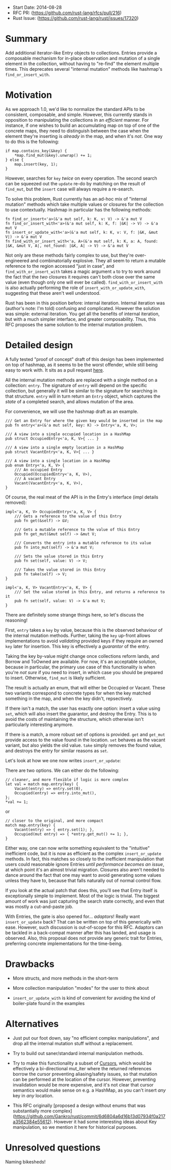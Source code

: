 - Start Date: 2014-08-28
- RFC PR: (https://github.com/rust-lang/rfcs/pull/216)
- Rust Issue: (https://github.com/rust-lang/rust/issues/17320)

# Summary

Add additional iterator-like Entry objects to collections.
Entries provide a composable mechanism for in-place observation and mutation of a
single element in the collection, without having to "re-find" the element multiple times.
This deprecates several "internal mutation" methods like hashmap's `find_or_insert_with`.

# Motivation

As we approach 1.0, we'd like to normalize the standard APIs to be consistent, composable,
and simple. However, this currently stands in opposition to manipulating the collections in
an *efficient* manner. For instance, if one wishes to build an accumulating map on top of one
of the concrete maps, they need to distinguish between the case when the element they're inserting
is *already* in the map, and when it's *not*. One way to do this is the following:

```
if map.contains_key(&key) {
    *map.find_mut(&key).unwrap() += 1;
} else {
    map.insert(key, 1);
}
```

However, searches for `key` *twice* on every operation.
The second search can be squeezed out the `update` re-do by matching on the result
of `find_mut`, but the `insert` case will always require a re-search.

To solve this problem, Rust currently has an ad-hoc mix of "internal mutation" methods which
take multiple values or closures for the collection to use contextually. Hashmap in particular
has the following methods:

```
fn find_or_insert<'a>(&'a mut self, k: K, v: V) -> &'a mut V
fn find_or_insert_with<'a>(&'a mut self, k: K, f: |&K| -> V) -> &'a mut V
fn insert_or_update_with<'a>(&'a mut self, k: K, v: V, f: |&K, &mut V|) -> &'a mut V
fn find_with_or_insert_with<'a, A>(&'a mut self, k: K, a: A, found: |&K, &mut V, A|, not_found: |&K, A| -> V) -> &'a mut V
```

Not only are these methods fairly complex to use, but they're over-engineered and
combinatorially explosive. They all seem to return a mutable reference to the region
accessed "just in case", and `find_with_or_insert_with` takes a magic argument `a` to
try to work around the fact that the *two* closures it requires can't both close over
the same value (even though only one will ever be called). `find_with_or_insert_with`
is also actually performing the role of `insert_with_or_update_with`,
suggesting that these aren't well understood.

Rust has been in this position before: internal iteration. Internal iteration was (author's note: I'm told)
confusing and complicated. However the solution was simple: external iteration. You get
all the benefits of internal iteration, but with a much simpler interface, and greater
composability. Thus, this RFC proposes the same solution to the internal mutation problem.

# Detailed design

A fully tested "proof of concept" draft of this design has been implemented on top of hashmap,
as it seems to be the worst offender, while still being easy to work with. It sits as a pull request
[here](https://github.com/rust-lang/rust/pull/17378).

All the internal mutation methods are replaced with a single method on a collection: `entry`.
The signature of `entry` will depend on the specific collection, but generally it will be similar to
the signature for searching in that structure. `entry` will in turn return an `Entry` object, which
captures the *state* of a completed search, and allows mutation of the area.

For convenience, we will use the hashmap draft as an example.

```
/// Get an Entry for where the given key would be inserted in the map
pub fn entry<'a>(&'a mut self, key: K) -> Entry<'a, K, V>;

/// A view into a single occupied location in a HashMap
pub struct OccupiedEntry<'a, K, V>{ ... }

/// A view into a single empty location in a HashMap
pub struct VacantEntry<'a, K, V>{ ... }

/// A view into a single location in a HashMap
pub enum Entry<'a, K, V> {
    /// An occupied Entry
    Occupied(OccupiedEntry<'a, K, V>),
    /// A vacant Entry
    Vacant(VacantEntry<'a, K, V>),
}
```

Of course, the real meat of the API is in the Entry's interface (impl details removed):

```
impl<'a, K, V> OccupiedEntry<'a, K, V> {
    /// Gets a reference to the value of this Entry
    pub fn get(&self) -> &V;

    /// Gets a mutable reference to the value of this Entry
    pub fn get_mut(&mut self) -> &mut V;

    /// Converts the entry into a mutable reference to its value
    pub fn into_mut(self) -> &'a mut V;

    /// Sets the value stored in this Entry
    pub fn set(self, value: V) -> V;

    /// Takes the value stored in this Entry
    pub fn take(self) -> V;
}

impl<'a, K, V> VacantEntry<'a, K, V> {
    /// Set the value stored in this Entry, and returns a reference to it
    pub fn set(self, value: V) -> &'a mut V;
}
```

There are definitely some strange things here, so let's discuss the reasoning!

First, `entry` takes a `key` by value, because this is the observed behaviour of the internal mutation
methods. Further, taking the `key` up-front allows implementations to avoid *validating* provided keys if
they require an owned `key` later for insertion. This key is effectively a *guarantor* of the entry.

Taking the key by-value might change once collections reform lands, and Borrow and ToOwned are available.
For now, it's an acceptable solution, because in particular, the primary use case of this functionality
is when you're *not sure* if you need to insert, in which case you should be prepared to insert.
Otherwise, `find_mut` is likely sufficient.

The result is actually an enum, that will either be Occupied or Vacant. These two variants correspond
to concrete types for when the key matched something in the map, and when the key didn't, repsectively.

If there isn't a match, the user has exactly one option: insert a value using `set`, which will also insert
the guarantor, and destroy the Entry. This is to avoid the costs of maintaining the structure, which
otherwise isn't particularly interesting anymore.

If there is a match, a more robust set of options is provided. `get` and `get_mut` provide access to the
value found in the location. `set` behaves as the vacant variant, but also yields the old value. `take`
simply removes the found value, and destroys the entry for similar reasons as `set`.

Let's look at how we one now writes `insert_or_update`:

There are two options. We can either do the following:

```
// cleaner, and more flexible if logic is more complex
let val = match map.entry(key) {
    Vacant(entry) => entry.set(0),
    Occupied(entry) => entry.into_mut(),
};
*val += 1;
```

or

```
// closer to the original, and more compact
match map.entry(key) {
    Vacant(entry) => { entry.set(1); },
    Occupied(mut entry) => { *entry.get_mut() += 1; },
}
```

Either way, one can now write something equivalent to the "intuitive" inefficient code, but it is now as efficient as the complex
`insert_or_update` methods. In fact, this matches so closely to the inefficient manipulation
that users could reasonable ignore Entries *until performance becomes an issue*, at which point
it's an almost trivial migration. Closures also aren't needed to dance around the fact that one may
want to avoid generating some values unless they have to, because that falls naturally out of
normal control flow.

If you look at the actual patch that does this, you'll see that Entry itself is exceptionally
simple to implement. Most of the logic is trivial. The biggest amount of work was just
capturing the search state correctly, and even that was mostly a cut-and-paste job.

With Entries, the gate is also opened for... *adaptors*!
Really want `insert_or_update` back? That can be written on top of this generically with ease.
However, such discussion is out-of-scope for this RFC. Adaptors can
be tackled in a back-compat manner after this has landed, and usage is observed. Also, this
proposal does not provide any generic trait for Entries, preferring concrete implementations for
the time-being.

# Drawbacks

* More structs, and more methods in the short-term

* More collection manipulation "modes" for the user to think about

* `insert_or_update_with` is kind of convenient for avoiding the kind of boiler-plate
found in the examples

# Alternatives

* Just put our foot down, say "no efficient complex manipulations", and drop
all the internal mutation stuff without a replacement.

* Try to build out saner/standard internal manipulation methods.

* Try to make this functionality a subset of [Cursors](http://discuss.rust-lang.org/t/pseudo-rfc-cursors-reversible-iterators/386/7),
which would be effectively a bi-directional mut_iter
where the returned references borrow the cursor preventing aliasing/safety issues,
so that mutation can be performed at the location of the cursor.
However, preventing invalidation would be more expensive, and it's not clear that
cursor semantics would make sense on e.g. a HashMap, as you can't insert *any* key
in *any* location.

* This RFC originally [proposed a design without enums that was substantially more complex]
(https://github.com/Gankro/rust/commit/6d6804a6d16b13d07934f0a217a3562384e55612).
However it had some interesting ideas about Key manipulation, so we mention it here for
historical purposes.

# Unresolved questions

Naming bikesheds!
